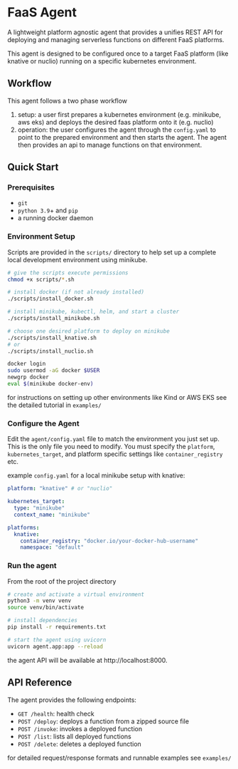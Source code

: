# FaaS Agent

A lightweight platform agnostic agent that provides a unifies REST API for deploying and managing serverless functions on different FaaS platforms.

This agent is designed to be configured once to a target FaaS platform (like knative or nuclio) running on a specific kubernetes environment.

## Workflow

This agent follows a two phase workflow
1. setup: a user first prepares a kubernetes environment (e.g. minikube, aws eks) and deploys the desired faas platform onto it (e.g. nuclio)
2. operation: the user configures the agent through the `config.yaml` to point to the prepared environment and then starts the agent. The agent then provides an api to manage functions on that environment.

## Quick Start

### Prerequisites
* `git`
* `python 3.9`+  and `pip`
* a running docker daemon

### Environment Setup

Scripts are provided in the `scripts/` directory to help set up a complete local development environment using minikube.

```bash
# give the scripts execute permissions
chmod +x scripts/*.sh

# install docker (if not already installed)
./scripts/install_docker.sh

# install minikube, kubectl, helm, and start a cluster
./scripts/install_minikube.sh

# choose one desired platform to deploy on minikube
./scripts/install_knative.sh
# or
./scripts/install_nuclio.sh

docker login
sudo usermod -aG docker $USER
newgrp docker
eval $(minikube docker-env)
```
for instructions on setting up other environments like Kind or AWS EKS see the detailed tutorial in `examples/`

### Configure the Agent

Edit the `agent/config.yaml` file to match the environment you just set up. This is the only file you need to modify. You must specify the `platform`, `kubernetes_target`, and platform specific settings like `container_registry` etc.

example `config.yaml` for a local minikube setup with knative:

```yaml
platform: "knative" # or "nuclio"

kubernetes_target:
  type: "minikube"
  context_name: "minikube"

platforms:
  knative:
    container_registry: "docker.io/your-docker-hub-username"
    namespace: "default"
```

### Run the agent

From the root of the project directory 

```bash
# create and activate a virtual environment
python3 -m venv venv
source venv/bin/activate

# install dependencies
pip install -r requirements.txt

# start the agent using uvicorn
uvicorn agent.app:app --reload
```
the agent API will be available at http://localhost:8000.

## API Reference
The agent provides the following endpoints:
* `GET /health`: health check
* `POST /deploy`: deploys a function from a zipped source file
* `POST /invoke`: invokes a deployed function
* `POST /list`: lists all deployed functions
* `POST /delete`: deletes a deployed function

for detailed request/response formats and runnable examples see `examples/`